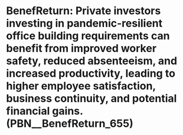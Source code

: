 # BenefReturn: __Private investors investing in pandemic-resilient office building requirements can benefit from improved worker safety, reduced absenteeism, and increased productivity, leading to higher employee satisfaction, business continuity, and potential financial gains.__ (PBN__BenefReturn_655)

